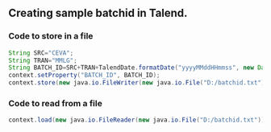 ## Creating sample batchid in Talend.

### Code to store in a file
```java
String SRC="CEVA";
String TRAN="MMLG";
String BATCH_ID=SRC+TRAN+TalendDate.formatDate("yyyyMMddHHmmss", new Date());
context.setProperty("BATCH_ID", BATCH_ID);
context.store(new java.io.FileWriter(new java.io.File("D:/batchid.txt")),"My BATCH ID");
```

### Code to read from a file
```java
context.load(new java.io.FileReader(new java.io.File("D:/batchid.txt"))).getProperty("BATCH_ID")

```
